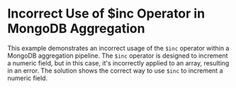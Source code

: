 # Incorrect Use of $inc Operator in MongoDB Aggregation
This example demonstrates an incorrect usage of the `$inc` operator within a MongoDB aggregation pipeline. The `$inc` operator is designed to increment a numeric field, but in this case, it's incorrectly applied to an array, resulting in an error.  The solution shows the correct way to use `$inc` to increment a numeric field.